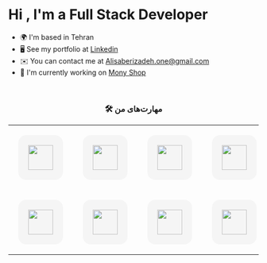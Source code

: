 Hi , I'm a Full Stack Developer
===========================

* 🌍  I'm based in Tehran
* 🖥️  See my portfolio at [Linkedin](http://www.linkedin.com/in/ali-saberizadeh-667899223/)
* ✉️  You can contact me at [Alisaberizadeh.one@gmail.com](mailto:Alisaberizadeh.one@gmail.com)
* 🚀  I'm currently working on [Mony Shop](http://https://github.com/alisaberizadeh/monyshop)

<br>
<h3 align="center">🛠 مهارت‌های من</h3>

<p align="center">
  <table align="center" width="100%">
    <tr>
      <td align="center" style="padding: 20px;">
        <div style="border-radius: 16px; padding: 20px; background-color: #f5f5f5; transition: transform 0.3s;" onmouseover="this.style.transform='scale(1.05)'" onmouseout="this.style.transform='scale(1)'">
          <img src="https://cdn.jsdelivr.net/gh/devicons/devicon/icons/javascript/javascript-original.svg" width="50"/>
        </div>
      </td>
      <td align="center" style="padding: 20px;">
        <div style="border-radius: 16px; padding: 20px; background-color: #f5f5f5; transition: transform 0.3s;" onmouseover="this.style.transform='scale(1.05)'" onmouseout="this.style.transform='scale(1)'">
          <img src="https://cdn.jsdelivr.net/gh/devicons/devicon/icons/typescript/typescript-original.svg" width="50"/>
        </div>
      </td>
      <td align="center" style="padding: 20px;">
        <div style="border-radius: 16px; padding: 20px; background-color: #f5f5f5; transition: transform 0.3s;" onmouseover="this.style.transform='scale(1.05)'" onmouseout="this.style.transform='scale(1)'">
          <img src="https://cdn.jsdelivr.net/gh/devicons/devicon/icons/react/react-original.svg" width="50"/>
        </div>
      </td>
      <td align="center" style="padding: 20px;">
        <div style="border-radius: 16px; padding: 20px; background-color: #f5f5f5; transition: transform 0.3s;" onmouseover="this.style.transform='scale(1.05)'" onmouseout="this.style.transform='scale(1)'">
          <img src="https://cdn.jsdelivr.net/gh/devicons/devicon/icons/nextjs/nextjs-original.svg" width="50"/>
        </div>
      </td>
      <td align="center" style="padding: 20px;">
        <div style="border-radius: 16px; padding: 20px; background-color: #f5f5f5; transition: transform 0.3s;" onmouseover="this.style.transform='scale(1.05)'" onmouseout="this.style.transform='scale(1)'">
          <img src="https://www.vectorlogo.zone/logos/tailwindcss/tailwindcss-icon.svg" width="50"/>
        </div>
      </td>
      <td align="center" style="padding: 20px;">
        <div style="border-radius: 16px; padding: 20px; background-color: #f5f5f5; transition: transform 0.3s;" onmouseover="this.style.transform='scale(1.05)'" onmouseout="this.style.transform='scale(1)'">
          <img src="https://cdn.jsdelivr.net/gh/devicons/devicon/icons/bootstrap/bootstrap-plain.svg" width="50"/>
        </div>
      </td>
    </tr>
    <tr>
      <td align="center" style="padding: 20px;">
        <div style="border-radius: 16px; padding: 20px; background-color: #f5f5f5; transition: transform 0.3s;" onmouseover="this.style.transform='scale(1.05)'" onmouseout="this.style.transform='scale(1)'">
          <img src="https://cdn.jsdelivr.net/gh/devicons/devicon/icons/materialui/materialui-original.svg" width="50"/>
        </div>
      </td>
      <td align="center" style="padding: 20px;">
        <div style="border-radius: 16px; padding: 20px; background-color: #f5f5f5; transition: transform 0.3s;" onmouseover="this.style.transform='scale(1.05)'" onmouseout="this.style.transform='scale(1)'">
          <img src="https://cdn.jsdelivr.net/gh/devicons/devicon/icons/php/php-original.svg" width="50"/>
        </div>
      </td>
      <td align="center" style="padding: 20px;">
        <div style="border-radius: 16px; padding: 20px; background-color: #f5f5f5; transition: transform 0.3s;" onmouseover="this.style.transform='scale(1.05)'" onmouseout="this.style.transform='scale(1)'">
          <img src="https://upload.wikimedia.org/wikipedia/commons/thumb/9/9a/Laravel_logo.svg/800px-Laravel_logo.svg.png" width="50"/>
        </div>
      </td>
      <td align="center" style="padding: 20px;">
        <div style="border-radius: 16px; padding: 20px; background-color: #f5f5f5; transition: transform 0.3s;" onmouseover="this.style.transform='scale(1.05)'" onmouseout="this.style.transform='scale(1)'">
          <img src="https://cdn.jsdelivr.net/gh/devicons/devicon/icons/mysql/mysql-original.svg" width="50"/>
        </div>
      </td>
      <td align="center" style="padding: 20px;">
        <div style="border-radius: 16px; padding: 20px; background-color: #f5f5f5; transition: transform 0.3s;" onmouseover="this.style.transform='scale(1.05)'" onmouseout="this.style.transform='scale(1)'">
          <img src="https://cdn.jsdelivr.net/gh/devicons/devicon/icons/git/git-original.svg" width="50"/>
        </div>
      </td>
      <td align="center" style="padding: 20px;">
        <div style="border-radius: 16px; padding: 20px; background-color: #f5f5f5; transition: transform 0.3s;" onmouseover="this.style.transform='scale(1.05)'" onmouseout="this.style.transform='scale(1)'">
          <img src="https://cdn.jsdelivr.net/gh/devicons/devicon/icons/sass/sass-original.svg" width="50"/>
        </div>
      </td>
    </tr>
  </table>
</p>

